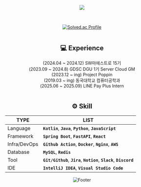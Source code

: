 <div align = center>
<img src="https://capsule-render.vercel.app/api?type=waving&color=7F7FD5&height=200&section=header&text=Hi!%20I'm%20Guyeon!🙂&fontSize=50"/>

<br><br>
[![Solved.ac Profile](http://mazassumnida.wtf/api/generate_badge?boj=gouyeonch)](https://solved.ac/gouyeonch)
<br>
<br>
## :computer: Experience
(2024.04 ~ 2024.12) SW마에스트로 15기<br>
(2023.09 ~ 2024.8) GDSC DGU 1기 Server Cloud GM<br>
(2023.12 ~ ing) Project Poppin<br>
(2019.03 ~ ing) 동국대학교 컴퓨터공학과<br>
(2025.06 ~ 2025.09) LINE Pay Plus Intern<br>
<br>
## ⚙️ Skill
| TYPE | LIST |
| --- | --- |
| Language | **`Kotlin`**, **`Java`**, **`Python`**, **`JavaScript`** |
| Framework | **`Spring Boot`**, **`FastAPI`**, **`React`** |
| Infra/DevOps | **`Github Action`**, **`Docker`**, **`Nginx`**, **`AWS`** |
| Database | **`MySQL`**, **`Redis`** |
| Tool | **`Git/Github`**, **`Jira`**, **`Notion`**, **`Slack`**, **`Discord`** |
| IDE | **`IntelliJ IDEA`**, **`Visual Studio Code`** |

![Footer](https://capsule-render.vercel.app/api?type=waving&color=7F7FD5&height=200&section=footer)

</div>
